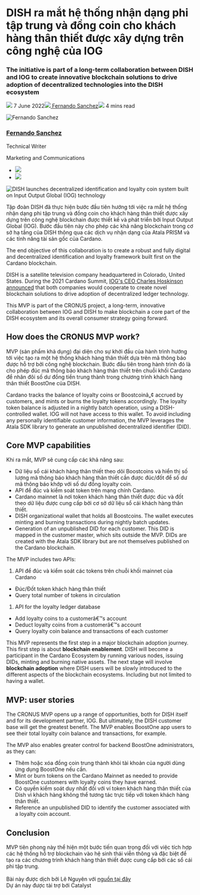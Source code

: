 # DISH ra mắt hệ thống nhận dạng phi tập trung và đồng coin cho khách hàng thân thiết được xây dựng trên công nghệ của IOG

### **The initiative is part of a long-term collaboration between DISH and IOG to create innovative blockchain solutions to drive adoption of decentralized technologies into the DISH ecosystem**

![](img/2022-06-07-dish-launches-decentralized-identification-and-loyalty-coin-system-built-on-input-output-global-iog-technology.002.png) 7 June 2022![](img/2022-06-07-dish-launches-decentralized-identification-and-loyalty-coin-system-built-on-input-output-global-iog-technology.002.png)[ Fernando Sanchez](/en/blog/authors/fernando-sanchez/page-1/)![](img/2022-06-07-dish-launches-decentralized-identification-and-loyalty-coin-system-built-on-input-output-global-iog-technology.003.png) 4 mins read

![Fernando Sanchez](img/2022-06-07-dish-launches-decentralized-identification-and-loyalty-coin-system-built-on-input-output-global-iog-technology.004.png)[](/en/blog/authors/fernando-sanchez/page-1/)

### [**Fernando Sanchez**](/en/blog/authors/fernando-sanchez/page-1/)

Technical Writer

Marketing and Communications

- ![](img/2022-06-07-dish-launches-decentralized-identification-and-loyalty-coin-system-built-on-input-output-global-iog-technology.005.png)[](mailto:fernando.sanchez@iohk.io "Email")
- ![](img/2022-06-07-dish-launches-decentralized-identification-and-loyalty-coin-system-built-on-input-output-global-iog-technology.006.png)[](https://www.linkedin.com/in/linkedinsanchezf/ "LinkedIn")

![DISH launches decentralized identification and loyalty coin system built on Input Output Global (IOG) technology](img/2022-06-07-dish-launches-decentralized-identification-and-loyalty-coin-system-built-on-input-output-global-iog-technology.007.jpeg)

Tập đoàn DISH đã thực hiện bước đầu tiên hướng tới việc ra mắt hệ thống nhận dạng phi tập trung và đồng coin cho khách hàng thân thiết được xây dựng trên công nghệ blockchain được thiết kế và phát triển bởi Input Output Global (IOG). Bước đầu tiên này cho phép các khả năng blockchain trong cơ sở hạ tầng của DISH thông qua các dịch vụ nhận dạng của Atala PRISM và các tính năng tài sản gốc của Cardano.

The end objective of this collaboration is to create a robust and fully digital and decentralized identification and loyalty framework built first on the Cardano blockchain.

DISH is a satellite television company headquartered in Colorado, United States. During the 2021 Cardano Summit, [IOG's CEO Charles Hoskinson announced](https://youtu.be/MPobkiSbx5M) that both companies would cooperate to create novel blockchain solutions to drive adoption of decentralized ledger technology.

This MVP is part of the CRONUS project, a long-term, innovative collaboration between IOG and DISH to make blockchain a core part of the DISH ecosystem and its overall consumer strategy going forward.

## **How does the CRONUS MVP work?**

MVP (sản phẩm khả dụng) đại diện cho sự khởi đầu của hành trình hướng tới việc tạo ra một hệ thống khách hàng thân thiết dựa trên mã thông báo được hỗ trợ bởi công nghệ blockchain. Bước đầu tiên trong hành trình đó là cho phép đúc mã thông báo khách hàng thân thiết trên chuỗi khối Cardano để nhân đôi số dư đồng tiền trung thành trong chương trình khách hàng thân thiết BoostOne của DISH.

Cardano tracks the balance of loyalty coins or Boostcoinâ„¢ accrued by customers, and mints or burns the loyalty tokens accordingly. The loyalty token balance is adjusted in a nightly batch operation, using a DISH-controlled wallet. IOG will not have access to this wallet. To avoid including any personally identifiable customer information, the MVP leverages the Atala SDK library to generate an unpublished decentralized identifier (DID).

## **Core MVP capabilities**

Khi ra mắt, MVP sẽ cung cấp các khả năng sau:

- Dữ liệu sổ cái khách hàng thân thiết theo dõi Boostcoins và hiển thị số lượng mã thông báo khách hàng thân thiết cần được đúc/đốt để số dư mã thông báo khớp với số dư đồng loyalty coin.
- API để đúc và kiểm soát token trên mạng chính Cardano.
- Cardano mainnet là nơi token khách hàng thân thiết được đúc và đốt theo dữ liệu được cung cấp bởi cơ sở dữ liệu sổ cái khách hàng thân thiết.
- DISH organizational wallet that holds all Boostcoins. The wallet executes minting and burning transactions during nightly batch updates.
- Generation of an unpublished DID for each customer. This DID is mapped in the customer master, which sits outside the MVP. DIDs are created with the Atala SDK library but are not themselves published on the Cardano blockchain.

The MVP includes two APIs:

1. API để đúc và kiểm soát các tokens trên chuỗi khối mainnet của Cardano

- Đúc/Đốt token khách hàng thân thiết
- Query total number of tokens in circulation

1. API for the loyalty ledger database

- Add loyalty coins to a customerâ€™s account
- Deduct loyalty coins from a customerâ€™s account
- Query loyalty coin balance and transactions of each customer

This MVP represents the first step in a major blockchain adoption journey. This first step is about **blockchain enablement**. DISH will become a participant in the Cardano Ecosystem by running various nodes, issuing DIDs, minting and burning native assets. The next stage will involve **blockchain adoption** where DISH users will be slowly introduced to the different aspects of the blockchain ecosystems. Including but not limited to having a wallet.

## **MVP: user stories**

The CRONUS MVP opens up a range of opportunities, both for DISH itself and for its development partner, IOG. But ultimately, the DISH customer base will get the greatest benefit. The MVP enables BoostOne app users to see their total loyalty coin balance and transactions, for example.

The MVP also enables greater control for backend BoostOne administrators, as they can:

- Thêm hoặc xóa đồng coin trung thành khỏi tài khoản của người dùng ứng dụng BoostOne nếu cần.
- Mint or burn tokens on the Cardano Mainnet as needed to provide BoostOne customers with loyalty coins they have earned.
- Có quyền kiểm soát duy nhất đối với ví token khách hàng thân thiết của Dish vì khách hàng không thể tương tác trực tiếp với token khách hàng thân thiết.
- Reference an unpublished DID to identify the customer associated with a loyalty coin account.

## **Conclusion**

MVP tiên phong này thể hiện một bước tiến quan trọng đối với việc tích hợp các hệ thống hỗ trợ blockchain vào hệ sinh thái viễn thông và đặc biệt để tạo ra các chương trình khách hàng thân thiết được cung cấp bởi các sổ cái phi tập trung.<br><br>Bài này được dịch bởi Lê Nguyên với [nguồn tại đây]( https://iohk.io/en/blog/posts/2022/06/07/dish-launches-decentralized-identification-and-loyalty-coin-system-built-on-input-output-global-iog-technology/ )<br>Dự án này được tài trợ bới Catalyst
